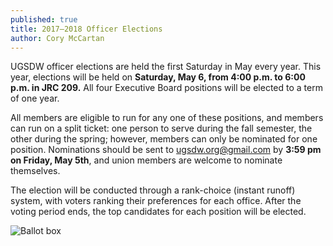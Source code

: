 ```yaml
---
published: true
title: 2017–2018 Officer Elections
author: Cory McCartan
---
```

UGSDW officer elections are held the first Saturday in May every year.
This year, elections will be held on **Saturday, May 6, from 4:00 p.m. to 6:00 p.m. in JRC 209.** All four Executive Board positions will be elected to a term of one year.

All members are eligible to run for any one of these positions, and members can run on a split ticket: one person to serve during the fall semester, the other during the spring; however, members can only be nominated for one position.  Nominations should be sent to <ugsdw.org@gmail.com> by **3:59 pm on Friday, May 5th**, and union members are welcome to nominate themselves. 

The election will be conducted through a rank-choice (instant runoff) system, with voters ranking their preferences for each office.  After the voting period ends, the top candidates for each position will be elected.  

![Ballot box]({{site.baseurl}}/assets/news/ballot-box-stock.jpg)
